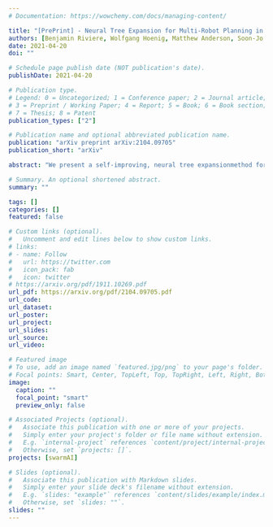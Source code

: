 ```yaml
---
# Documentation: https://wowchemy.com/docs/managing-content/

title: "[PrePrint] - Neural Tree Expansion for Multi-Robot Planning in Non-Cooperative Environments"
authors: [Benjamin Riviere, Wolfgang Hoenig, Matthew Anderson, Soon-Jo Chung]
date: 2021-04-20
doi: ""

# Schedule page publish date (NOT publication's date).
publishDate: 2021-04-20

# Publication type.
# Legend: 0 = Uncategorized; 1 = Conference paper; 2 = Journal article;
# 3 = Preprint / Working Paper; 4 = Report; 5 = Book; 6 = Book section;
# 7 = Thesis; 8 = Patent
publication_types: ["2"]

# Publication name and optional abbreviated publication name.
publication: "arXiv preprint arXiv:2104.09705"
publication_short: "arXiv"

abstract: "We present a self-improving, neural tree expansionmethod for multi-robot online planning in non-cooperative environments, where each robot tries to maximize its cumulative reward while interacting with other self-interested robots. Our algorithm adapts the centralized, perfect information, discrete-action space method from Alpha Zero to a decentralized, partial information, continuous action space setting for multi-robot applications. Our method has three interacting components:(i) a centralized, perfect-information ''expert'' Monte Carlo Tree Search (MCTS) with large computation resources that provides expert demonstrations, (ii) a decentralized, partial-information ''learner'' MCTS with small computation resources that runs in real-time and provides self-play examples, and (iii) policy & value neural networks that are trained with the expert demonstrations and bias both the expert and the learner tree growth. Our numerical experiments demonstrate neural expansion generates compact search trees with better solution quality and 20 times less computational expense compared to MCTS without neural expansion. The resulting policies are dynamically sophisticated, demonstrate coordination between robots, and play the Reach-Target-Avoid differential game significantly better than the state-of-the-art control-theoretic base-line for multi-robot, double-integrator systems. Our hardware experiments on an aerial swarm demonstrate the computational advantage of neural tree expansion, enabling online  planning at 20 Hz with effective policies in complex scenarios."

# Summary. An optional shortened abstract.
summary: ""

tags: []
categories: []
featured: false

# Custom links (optional).
#   Uncomment and edit lines below to show custom links.
# links:
# - name: Follow
#   url: https://twitter.com
#   icon_pack: fab
#   icon: twitter
# https://arxiv.org/pdf/1911.10269.pdf
url_pdf: https://arxiv.org/pdf/2104.09705.pdf
url_code:
url_dataset:
url_poster:
url_project:
url_slides:
url_source:
url_video:

# Featured image
# To use, add an image named `featured.jpg/png` to your page's folder. 
# Focal points: Smart, Center, TopLeft, Top, TopRight, Left, Right, BottomLeft, Bottom, BottomRight.
image:
  caption: ""
  focal_point: "smart"
  preview_only: false

# Associated Projects (optional).
#   Associate this publication with one or more of your projects.
#   Simply enter your project's folder or file name without extension.
#   E.g. `internal-project` references `content/project/internal-project/index.md`.
#   Otherwise, set `projects: []`.
projects: [swarmAI]

# Slides (optional).
#   Associate this publication with Markdown slides.
#   Simply enter your slide deck's filename without extension.
#   E.g. `slides: "example"` references `content/slides/example/index.md`.
#   Otherwise, set `slides: ""`.
slides: ""
---
```

